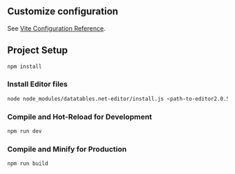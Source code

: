 
## Customize configuration

See [Vite Configuration Reference](https://vitejs.dev/config/).

## Project Setup

```sh
npm install
```

### Install Editor files

```sh
node node_modules/datatables.net-editor/install.js <path-to-editor2.0.5-zip-files>
```

### Compile and Hot-Reload for Development

```sh
npm run dev
```

### Compile and Minify for Production

```sh
npm run build
```


